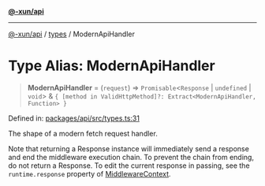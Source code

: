 [**@-xun/api**](../../README.md)

***

[@-xun/api](../../README.md) / [types](../README.md) / ModernApiHandler

# Type Alias: ModernApiHandler

> **ModernApiHandler** = (`request`) => `Promisable`\<`Response` \| `undefined` \| `void`\> & `{ [method in ValidHttpMethod]?: Extract<ModernApiHandler, Function> }`

Defined in: [packages/api/src/types.ts:31](https://github.com/Xunnamius/api-utils/blob/559770a60e6903bf2f195d0d5f6450a09f08cf05/packages/api/src/types.ts#L31)

The shape of a modern fetch request handler.

Note that returning a Response instance will immediately send a
response and end the middleware execution chain. To prevent the chain from
ending, do not return a Response. To edit the current response in
passing, see the `runtime.response` property of [MiddlewareContext](MiddlewareContext.md).
